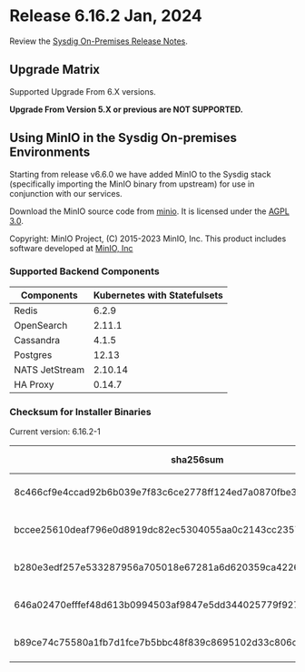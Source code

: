 Release 6.16.2 Jan, 2024
===

Review the [Sysdig On-Premises Release Notes](https://docs.sysdig.com/en/release-notes/sysdig-on-premises-release-notes/).

Upgrade Matrix
---

Supported Upgrade From 6.X versions.

**Upgrade From Version 5.X or previous are NOT SUPPORTED.**

## Using MinIO in the Sysdig On-premises Environments

Starting from release v6.6.0 we have added MinIO to the Sysdig stack (specifically importing the MinIO binary from upstream) for use in conjunction with our services.

Download the MinIO source code from [minio](https://github.com/minio/minio). It is licensed under the [AGPL 3.0](https://github.com/minio/minio/blob/master/LICENSE).

Copyright: MinIO Project, (C) 2015-2023 MinIO, Inc. This product includes software developed at [MinIO, Inc](https://min.io/)

### Supported Backend Components

| **Components** | **Kubernetes with Statefulsets** |
|---|---|
| Redis                      | 6.2.9 |
| OpenSearch                 | 2.11.1 |
| Cassandra                  | 4.1.5 |
| Postgres                   | 12.13 |
| NATS JetStream             | 2.10.14 |
| HA Proxy                   | 0.14.7 |


### Checksum for Installer Binaries

Current version: 6.16.2-1

| **sha256sum** | **Installer binary** |
|---|---|
| 8c466cf9e4ccad92b6b039e7f83c6ce2778ff124ed7a0870fbe3ddc90e790c72 | installer-darwin-amd64 |
| bccee25610deaf796e0d8919dc82ec5304055aa0c2143cc2357ef76a77348c40 | installer-darwin-arm64 |
| b280e3edf257e533287956a705018e67281a6d620359ca4226b6117d5c265244 | installer-linux-amd64 |
| 646a02470efffef48d613b0994503af9847e5dd344025779f92764ba0072fc32 | installer-linux-arm |
| b89ce74c75580a1fb7d1fce7b5bbc48f839c8695102d33c806ca52a56e586ebd | installer-linux-arm64 |

